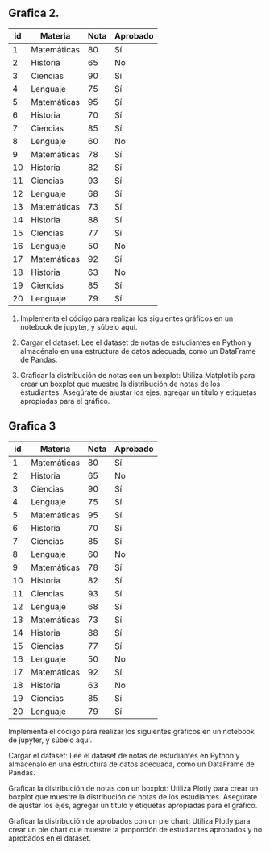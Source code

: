 ## Grafica 2.

| id  | Materia      | Nota | Aprobado |
|----|--------------|------|----------|
| 1  | Matemáticas  | 80   | Sí       |
| 2  | Historia      | 65   | No       |
| 3  | Ciencias      | 90   | Sí       |
| 4  | Lenguaje      | 75   | Sí       |
| 5  | Matemáticas  | 95   | Sí       |
| 6  | Historia      | 70   | Sí       |
| 7  | Ciencias      | 85   | Sí       |
| 8  | Lenguaje      | 60   | No       |
| 9  | Matemáticas  | 78   | Sí       |
| 10 | Historia      | 82   | Sí       |
| 11 | Ciencias      | 93   | Sí       |
| 12 | Lenguaje      | 68   | Sí       |
| 13 | Matemáticas  | 73   | Sí       |
| 14 | Historia      | 88   | Sí       |
| 15 | Ciencias      | 77   | Sí       |
| 16 | Lenguaje      | 50   | No       |
| 17 | Matemáticas  | 92   | Sí       |
| 18 | Historia      | 63   | No       |
| 19 | Ciencias      | 85   | Sí       |
| 20 | Lenguaje      | 79   | Sí       |

1. Implementa el código para realizar los siguientes gráficos en un notebook de jupyter, y súbelo aquí.

2. Cargar el dataset: Lee el dataset de notas de estudiantes en Python y almacénalo en una estructura de datos adecuada, como un DataFrame de Pandas.

3. Graficar la distribución de notas con un boxplot: Utiliza Matplotlib para crear un boxplot que muestre la distribución de notas de los estudiantes. Asegúrate de ajustar los ejes, agregar un título y etiquetas apropiadas para el gráfico.

## Grafica 3


| id  | Materia      | Nota | Aprobado |
|----|--------------|------|----------|
| 1  | Matemáticas  | 80   | Sí       |
| 2  | Historia      | 65   | No       |
| 3  | Ciencias      | 90   | Sí       |
| 4  | Lenguaje      | 75   | Sí       |
| 5  | Matemáticas  | 95   | Sí       |
| 6  | Historia      | 70   | Sí       |
| 7  | Ciencias      | 85   | Sí       |
| 8  | Lenguaje      | 60   | No       |
| 9  | Matemáticas  | 78   | Sí       |
| 10 | Historia      | 82   | Sí       |
| 11 | Ciencias      | 93   | Sí       |
| 12 | Lenguaje      | 68   | Sí       |
| 13 | Matemáticas  | 73   | Sí       |
| 14 | Historia      | 88   | Sí       |
| 15 | Ciencias      | 77   | Sí       |
| 16 | Lenguaje      | 50   | No       |
| 17 | Matemáticas  | 92   | Sí       |
| 18 | Historia      | 63   | No       |
| 19 | Ciencias      | 85   | Sí       |
| 20 | Lenguaje      | 79   | Sí       |

Implementa el código para realizar los siguientes gráficos en un notebook de jupyter, y súbelo aquí.

Cargar el dataset: Lee el dataset de notas de estudiantes en Python y almacénalo en una estructura de datos adecuada, como un DataFrame de Pandas.

Graficar la distribución de notas con un boxplot: Utiliza Plotly para crear un boxplot que muestre la distribución de notas de los estudiantes. Asegúrate de ajustar los ejes, agregar un título y etiquetas apropiadas para el gráfico.

Graficar la distribución de aprobados con un pie chart: Utiliza Plotly para crear un pie chart que muestre la proporción de estudiantes aprobados y no aprobados en el dataset.
